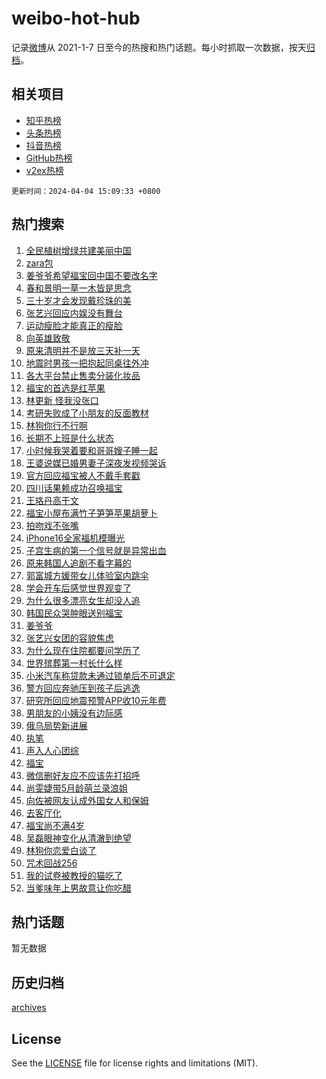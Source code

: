 # weibo-hot-hub

记录[微博](https://www.weibo.com)从 2021-1-7 日至今的热搜和热门话题。每小时抓取一次数据，按天[归档](archives)。

## 相关项目

- [知乎热榜](https://github.com/lonnyzhang423/zhihu-hot-hub)
- [头条热榜](https://github.com/lonnyzhang423/toutiao-hot-hub)
- [抖音热榜](https://github.com/lonnyzhang423/douyin-hot-hub)
- [GitHub热榜](https://github.com/lonnyzhang423/github-hot-hub)
- [v2ex热榜](https://github.com/lonnyzhang423/v2ex-hot-hub)


`更新时间：2024-04-04 15:09:33 +0800`

## 热门搜索

1. [全民植树增绿共建美丽中国](https://m.weibo.cn/search?containerid=100103type%3D1%26t%3D10%26q%3D%23%E5%85%A8%E6%B0%91%E6%A4%8D%E6%A0%91%E5%A2%9E%E7%BB%BF%E5%85%B1%E5%BB%BA%E7%BE%8E%E4%B8%BD%E4%B8%AD%E5%9B%BD%23&stream_entry_id=51&isnewpage=1&extparam=seat%3D1%26pos%3D0%26cate%3D10103%26q%3D%2523%25E5%2585%25A8%25E6%25B0%2591%25E6%25A4%258D%25E6%25A0%2591%25E5%25A2%259E%25E7%25BB%25BF%25E5%2585%25B1%25E5%25BB%25BA%25E7%25BE%258E%25E4%25B8%25BD%25E4%25B8%25AD%25E5%259B%25BD%2523%26filter_type%3Drealtimehot%26stream_entry_id%3D51%26dgr%3D0%26c_type%3D51%26display_time%3D1712214572%26pre_seqid%3D171221457204094270182)
1. [zara包](https://m.weibo.cn/search?containerid=100103type%3D1%26t%3D10%26q%3Dzara%E5%8C%85&stream_entry_id=31&isnewpage=1&extparam=seat%3D1%26pos%3D0%26flag%3D2%26q%3Dzara%25E5%258C%2585%26dgr%3D0%26stream_entry_id%3D31%26realpos%3D1%26c_type%3D31%26cate%3D5001%26filter_type%3Drealtimehot%26lcate%3D5001%26band_rank%3D1%26display_time%3D1712214572%26pre_seqid%3D171221457204094270182)
1. [姜爷爷希望福宝回中国不要改名字](https://m.weibo.cn/search?containerid=100103type%3D1%26t%3D10%26q%3D%23%E5%A7%9C%E7%88%B7%E7%88%B7%E5%B8%8C%E6%9C%9B%E7%A6%8F%E5%AE%9D%E5%9B%9E%E4%B8%AD%E5%9B%BD%E4%B8%8D%E8%A6%81%E6%94%B9%E5%90%8D%E5%AD%97%23&stream_entry_id=31&isnewpage=1&extparam=seat%3D1%26pos%3D1%26flag%3D2%26q%3D%2523%25E5%25A7%259C%25E7%2588%25B7%25E7%2588%25B7%25E5%25B8%258C%25E6%259C%259B%25E7%25A6%258F%25E5%25AE%259D%25E5%259B%259E%25E4%25B8%25AD%25E5%259B%25BD%25E4%25B8%258D%25E8%25A6%2581%25E6%2594%25B9%25E5%2590%258D%25E5%25AD%2597%2523%26dgr%3D0%26stream_entry_id%3D31%26realpos%3D2%26c_type%3D31%26cate%3D5001%26filter_type%3Drealtimehot%26lcate%3D5001%26band_rank%3D2%26display_time%3D1712214572%26pre_seqid%3D171221457204094270182)
1. [春和景明一草一木皆是思念](https://m.weibo.cn/search?containerid=100103type%3D1%26t%3D10%26q%3D%23%E6%98%A5%E5%92%8C%E6%99%AF%E6%98%8E%E4%B8%80%E8%8D%89%E4%B8%80%E6%9C%A8%E7%9A%86%E6%98%AF%E6%80%9D%E5%BF%B5%23&stream_entry_id=31&isnewpage=1&extparam=seat%3D1%26pos%3D2%26flag%3D0%26q%3D%2523%25E6%2598%25A5%25E5%2592%258C%25E6%2599%25AF%25E6%2598%258E%25E4%25B8%2580%25E8%258D%2589%25E4%25B8%2580%25E6%259C%25A8%25E7%259A%2586%25E6%2598%25AF%25E6%2580%259D%25E5%25BF%25B5%2523%26dgr%3D0%26stream_entry_id%3D31%26realpos%3D3%26c_type%3D31%26cate%3D5001%26filter_type%3Drealtimehot%26lcate%3D5001%26band_rank%3D3%26display_time%3D1712214572%26pre_seqid%3D171221457204094270182)
1. [三十岁才会发现戴珍珠的美](https://m.weibo.cn/search?containerid=100103type%3D1%26t%3D10%26q%3D%23%E4%B8%89%E5%8D%81%E5%B2%81%E6%89%8D%E4%BC%9A%E5%8F%91%E7%8E%B0%E6%88%B4%E7%8F%8D%E7%8F%A0%E7%9A%84%E7%BE%8E%23&stream_entry_id=31&isnewpage=1&extparam=seat%3D1%26pos%3D3%26flag%3D2%26q%3D%2523%25E4%25B8%2589%25E5%258D%2581%25E5%25B2%2581%25E6%2589%258D%25E4%25BC%259A%25E5%258F%2591%25E7%258E%25B0%25E6%2588%25B4%25E7%258F%258D%25E7%258F%25A0%25E7%259A%2584%25E7%25BE%258E%2523%26dgr%3D0%26stream_entry_id%3D31%26realpos%3D4%26c_type%3D31%26cate%3D5001%26filter_type%3Drealtimehot%26lcate%3D5001%26band_rank%3D4%26display_time%3D1712214572%26pre_seqid%3D171221457204094270182)
1. [张艺兴回应内娱没有舞台](https://m.weibo.cn/search?containerid=100103type%3D1%26t%3D10%26q%3D%23%E5%BC%A0%E8%89%BA%E5%85%B4%E5%9B%9E%E5%BA%94%E5%86%85%E5%A8%B1%E6%B2%A1%E6%9C%89%E8%88%9E%E5%8F%B0%23&stream_entry_id=31&isnewpage=1&extparam=seat%3D1%26pos%3D4%26flag%3D1%26q%3D%2523%25E5%25BC%25A0%25E8%2589%25BA%25E5%2585%25B4%25E5%259B%259E%25E5%25BA%2594%25E5%2586%2585%25E5%25A8%25B1%25E6%25B2%25A1%25E6%259C%2589%25E8%2588%259E%25E5%258F%25B0%2523%26dgr%3D0%26stream_entry_id%3D31%26realpos%3D5%26c_type%3D31%26cate%3D5001%26filter_type%3Drealtimehot%26lcate%3D5001%26band_rank%3D5%26display_time%3D1712214572%26pre_seqid%3D171221457204094270182)
1. [运动瘦脸才能真正的瘦脸](https://m.weibo.cn/search?containerid=100103type%3D1%26t%3D10%26q%3D%23%E8%BF%90%E5%8A%A8%E7%98%A6%E8%84%B8%E6%89%8D%E8%83%BD%E7%9C%9F%E6%AD%A3%E7%9A%84%E7%98%A6%E8%84%B8%23&stream_entry_id=31&isnewpage=1&extparam=seat%3D1%26pos%3D5%26flag%3D0%26q%3D%2523%25E8%25BF%2590%25E5%258A%25A8%25E7%2598%25A6%25E8%2584%25B8%25E6%2589%258D%25E8%2583%25BD%25E7%259C%259F%25E6%25AD%25A3%25E7%259A%2584%25E7%2598%25A6%25E8%2584%25B8%2523%26dgr%3D0%26stream_entry_id%3D31%26realpos%3D6%26c_type%3D31%26cate%3D5001%26filter_type%3Drealtimehot%26lcate%3D5001%26band_rank%3D6%26display_time%3D1712214572%26pre_seqid%3D171221457204094270182)
1. [向英雄致敬](https://m.weibo.cn/search?containerid=100103type%3D1%26t%3D10%26q%3D%23%E5%90%91%E8%8B%B1%E9%9B%84%E8%87%B4%E6%95%AC%23&stream_entry_id=31&isnewpage=1&extparam=seat%3D1%26pos%3D6%26band_rank%3D7%26q%3D%2523%25E5%2590%2591%25E8%258B%25B1%25E9%259B%2584%25E8%2587%25B4%25E6%2595%25AC%2523%26is_ad_pos%3D1%26stream_entry_id%3D31%26adid%3D229885%26c_type%3D31%26cate%3D5001%26filter_type%3Drealtimehot%26lcate%3D5001%26dgr%3D0%26display_time%3D1712214572%26pre_seqid%3D171221457204094270182)
1. [原来清明并不是放三天补一天](https://m.weibo.cn/search?containerid=100103type%3D1%26t%3D10%26q%3D%23%E5%8E%9F%E6%9D%A5%E6%B8%85%E6%98%8E%E5%B9%B6%E4%B8%8D%E6%98%AF%E6%94%BE%E4%B8%89%E5%A4%A9%E8%A1%A5%E4%B8%80%E5%A4%A9%23&stream_entry_id=31&isnewpage=1&extparam=seat%3D1%26pos%3D7%26flag%3D2%26q%3D%2523%25E5%258E%259F%25E6%259D%25A5%25E6%25B8%2585%25E6%2598%258E%25E5%25B9%25B6%25E4%25B8%258D%25E6%2598%25AF%25E6%2594%25BE%25E4%25B8%2589%25E5%25A4%25A9%25E8%25A1%25A5%25E4%25B8%2580%25E5%25A4%25A9%2523%26dgr%3D0%26stream_entry_id%3D31%26realpos%3D7%26c_type%3D31%26cate%3D5001%26filter_type%3Drealtimehot%26lcate%3D5001%26band_rank%3D7%26display_time%3D1712214572%26pre_seqid%3D171221457204094270182)
1. [地震时男孩一把抱起同桌往外冲](https://m.weibo.cn/search?containerid=100103type%3D1%26t%3D10%26q%3D%23%E5%9C%B0%E9%9C%87%E6%97%B6%E7%94%B7%E5%AD%A9%E4%B8%80%E6%8A%8A%E6%8A%B1%E8%B5%B7%E5%90%8C%E6%A1%8C%E5%BE%80%E5%A4%96%E5%86%B2%23&stream_entry_id=31&isnewpage=1&extparam=seat%3D1%26pos%3D8%26flag%3D0%26q%3D%2523%25E5%259C%25B0%25E9%259C%2587%25E6%2597%25B6%25E7%2594%25B7%25E5%25AD%25A9%25E4%25B8%2580%25E6%258A%258A%25E6%258A%25B1%25E8%25B5%25B7%25E5%2590%258C%25E6%25A1%258C%25E5%25BE%2580%25E5%25A4%2596%25E5%2586%25B2%2523%26dgr%3D0%26stream_entry_id%3D31%26realpos%3D8%26c_type%3D31%26cate%3D5001%26filter_type%3Drealtimehot%26lcate%3D5001%26band_rank%3D8%26display_time%3D1712214572%26pre_seqid%3D171221457204094270182)
1. [各大平台禁止售卖分装化妆品](https://m.weibo.cn/search?containerid=100103type%3D1%26t%3D10%26q%3D%23%E5%90%84%E5%A4%A7%E5%B9%B3%E5%8F%B0%E7%A6%81%E6%AD%A2%E5%94%AE%E5%8D%96%E5%88%86%E8%A3%85%E5%8C%96%E5%A6%86%E5%93%81%23&stream_entry_id=31&isnewpage=1&extparam=seat%3D1%26pos%3D9%26flag%3D2%26q%3D%2523%25E5%2590%2584%25E5%25A4%25A7%25E5%25B9%25B3%25E5%258F%25B0%25E7%25A6%2581%25E6%25AD%25A2%25E5%2594%25AE%25E5%258D%2596%25E5%2588%2586%25E8%25A3%2585%25E5%258C%2596%25E5%25A6%2586%25E5%2593%2581%2523%26dgr%3D0%26stream_entry_id%3D31%26realpos%3D9%26c_type%3D31%26cate%3D5001%26filter_type%3Drealtimehot%26lcate%3D5001%26band_rank%3D9%26display_time%3D1712214572%26pre_seqid%3D171221457204094270182)
1. [福宝的首选是红苹果](https://m.weibo.cn/search?containerid=100103type%3D1%26t%3D10%26q%3D%23%E7%A6%8F%E5%AE%9D%E7%9A%84%E9%A6%96%E9%80%89%E6%98%AF%E7%BA%A2%E8%8B%B9%E6%9E%9C%23&stream_entry_id=31&isnewpage=1&extparam=seat%3D1%26pos%3D10%26flag%3D32768%26q%3D%2523%25E7%25A6%258F%25E5%25AE%259D%25E7%259A%2584%25E9%25A6%2596%25E9%2580%2589%25E6%2598%25AF%25E7%25BA%25A2%25E8%258B%25B9%25E6%259E%259C%2523%26dgr%3D0%26stream_entry_id%3D31%26realpos%3D10%26c_type%3D31%26cate%3D5001%26filter_type%3Drealtimehot%26lcate%3D5001%26band_rank%3D10%26display_time%3D1712214572%26pre_seqid%3D171221457204094270182)
1. [林更新 怪我没张口](https://m.weibo.cn/search?containerid=100103type%3D1%26t%3D10%26q%3D%E6%9E%97%E6%9B%B4%E6%96%B0+%E6%80%AA%E6%88%91%E6%B2%A1%E5%BC%A0%E5%8F%A3&stream_entry_id=31&isnewpage=1&extparam=seat%3D1%26pos%3D11%26flag%3D2%26q%3D%25E6%259E%2597%25E6%259B%25B4%25E6%2596%25B0%2520%25E6%2580%25AA%25E6%2588%2591%25E6%25B2%25A1%25E5%25BC%25A0%25E5%258F%25A3%26dgr%3D0%26stream_entry_id%3D31%26realpos%3D11%26c_type%3D31%26cate%3D5001%26filter_type%3Drealtimehot%26lcate%3D5001%26band_rank%3D11%26display_time%3D1712214572%26pre_seqid%3D171221457204094270182)
1. [考研失败成了小朋友的反面教材](https://m.weibo.cn/search?containerid=100103type%3D1%26t%3D10%26q%3D%23%E8%80%83%E7%A0%94%E5%A4%B1%E8%B4%A5%E6%88%90%E4%BA%86%E5%B0%8F%E6%9C%8B%E5%8F%8B%E7%9A%84%E5%8F%8D%E9%9D%A2%E6%95%99%E6%9D%90%23&stream_entry_id=31&isnewpage=1&extparam=seat%3D1%26pos%3D12%26flag%3D0%26q%3D%2523%25E8%2580%2583%25E7%25A0%2594%25E5%25A4%25B1%25E8%25B4%25A5%25E6%2588%2590%25E4%25BA%2586%25E5%25B0%258F%25E6%259C%258B%25E5%258F%258B%25E7%259A%2584%25E5%258F%258D%25E9%259D%25A2%25E6%2595%2599%25E6%259D%2590%2523%26dgr%3D0%26stream_entry_id%3D31%26realpos%3D12%26c_type%3D31%26cate%3D5001%26filter_type%3Drealtimehot%26lcate%3D5001%26band_rank%3D12%26display_time%3D1712214572%26pre_seqid%3D171221457204094270182)
1. [林狗你行不行啊](https://m.weibo.cn/search?containerid=100103type%3D1%26t%3D10%26q%3D%E6%9E%97%E7%8B%97%E4%BD%A0%E8%A1%8C%E4%B8%8D%E8%A1%8C%E5%95%8A&stream_entry_id=31&isnewpage=1&extparam=seat%3D1%26pos%3D13%26flag%3D0%26q%3D%25E6%259E%2597%25E7%258B%2597%25E4%25BD%25A0%25E8%25A1%258C%25E4%25B8%258D%25E8%25A1%258C%25E5%2595%258A%26dgr%3D0%26stream_entry_id%3D31%26realpos%3D13%26c_type%3D31%26cate%3D5001%26filter_type%3Drealtimehot%26lcate%3D5001%26band_rank%3D13%26display_time%3D1712214572%26pre_seqid%3D171221457204094270182)
1. [长期不上班是什么状态](https://m.weibo.cn/search?containerid=100103type%3D1%26t%3D10%26q%3D%23%E9%95%BF%E6%9C%9F%E4%B8%8D%E4%B8%8A%E7%8F%AD%E6%98%AF%E4%BB%80%E4%B9%88%E7%8A%B6%E6%80%81%23&stream_entry_id=31&isnewpage=1&extparam=seat%3D1%26pos%3D14%26flag%3D0%26q%3D%2523%25E9%2595%25BF%25E6%259C%259F%25E4%25B8%258D%25E4%25B8%258A%25E7%258F%25AD%25E6%2598%25AF%25E4%25BB%2580%25E4%25B9%2588%25E7%258A%25B6%25E6%2580%2581%2523%26dgr%3D0%26stream_entry_id%3D31%26realpos%3D14%26c_type%3D31%26cate%3D5001%26filter_type%3Drealtimehot%26lcate%3D5001%26band_rank%3D14%26display_time%3D1712214572%26pre_seqid%3D171221457204094270182)
1. [小时候我哭着要和哥哥嫂子睡一起](https://m.weibo.cn/search?containerid=100103type%3D1%26t%3D10%26q%3D%23%E5%B0%8F%E6%97%B6%E5%80%99%E6%88%91%E5%93%AD%E7%9D%80%E8%A6%81%E5%92%8C%E5%93%A5%E5%93%A5%E5%AB%82%E5%AD%90%E7%9D%A1%E4%B8%80%E8%B5%B7%23&stream_entry_id=31&isnewpage=1&extparam=seat%3D1%26pos%3D15%26flag%3D1%26q%3D%2523%25E5%25B0%258F%25E6%2597%25B6%25E5%2580%2599%25E6%2588%2591%25E5%2593%25AD%25E7%259D%2580%25E8%25A6%2581%25E5%2592%258C%25E5%2593%25A5%25E5%2593%25A5%25E5%25AB%2582%25E5%25AD%2590%25E7%259D%25A1%25E4%25B8%2580%25E8%25B5%25B7%2523%26dgr%3D0%26stream_entry_id%3D31%26realpos%3D15%26c_type%3D31%26cate%3D5001%26filter_type%3Drealtimehot%26lcate%3D5001%26band_rank%3D15%26display_time%3D1712214572%26pre_seqid%3D171221457204094270182)
1. [王婆说媒已婚男妻子深夜发视频哭诉](https://m.weibo.cn/search?containerid=100103type%3D1%26t%3D10%26q%3D%23%E7%8E%8B%E5%A9%86%E8%AF%B4%E5%AA%92%E5%B7%B2%E5%A9%9A%E7%94%B7%E5%A6%BB%E5%AD%90%E6%B7%B1%E5%A4%9C%E5%8F%91%E8%A7%86%E9%A2%91%E5%93%AD%E8%AF%89%23&stream_entry_id=31&isnewpage=1&extparam=seat%3D1%26pos%3D16%26flag%3D2%26q%3D%2523%25E7%258E%258B%25E5%25A9%2586%25E8%25AF%25B4%25E5%25AA%2592%25E5%25B7%25B2%25E5%25A9%259A%25E7%2594%25B7%25E5%25A6%25BB%25E5%25AD%2590%25E6%25B7%25B1%25E5%25A4%259C%25E5%258F%2591%25E8%25A7%2586%25E9%25A2%2591%25E5%2593%25AD%25E8%25AF%2589%2523%26dgr%3D0%26stream_entry_id%3D31%26realpos%3D16%26c_type%3D31%26cate%3D5001%26filter_type%3Drealtimehot%26lcate%3D5001%26band_rank%3D16%26display_time%3D1712214572%26pre_seqid%3D171221457204094270182)
1. [官方回应福宝被人不戴手套戳](https://m.weibo.cn/search?containerid=100103type%3D1%26t%3D10%26q%3D%23%E5%AE%98%E6%96%B9%E5%9B%9E%E5%BA%94%E7%A6%8F%E5%AE%9D%E8%A2%AB%E4%BA%BA%E4%B8%8D%E6%88%B4%E6%89%8B%E5%A5%97%E6%88%B3%23&stream_entry_id=31&isnewpage=1&extparam=seat%3D1%26pos%3D17%26flag%3D0%26q%3D%2523%25E5%25AE%2598%25E6%2596%25B9%25E5%259B%259E%25E5%25BA%2594%25E7%25A6%258F%25E5%25AE%259D%25E8%25A2%25AB%25E4%25BA%25BA%25E4%25B8%258D%25E6%2588%25B4%25E6%2589%258B%25E5%25A5%2597%25E6%2588%25B3%2523%26dgr%3D0%26stream_entry_id%3D31%26realpos%3D17%26c_type%3D31%26cate%3D5001%26filter_type%3Drealtimehot%26lcate%3D5001%26band_rank%3D17%26display_time%3D1712214572%26pre_seqid%3D171221457204094270182)
1. [四川话果赖成功召唤福宝](https://m.weibo.cn/search?containerid=100103type%3D1%26t%3D10%26q%3D%23%E5%9B%9B%E5%B7%9D%E8%AF%9D%E6%9E%9C%E8%B5%96%E6%88%90%E5%8A%9F%E5%8F%AC%E5%94%A4%E7%A6%8F%E5%AE%9D%23&stream_entry_id=31&isnewpage=1&extparam=seat%3D1%26pos%3D18%26flag%3D0%26q%3D%2523%25E5%259B%259B%25E5%25B7%259D%25E8%25AF%259D%25E6%259E%259C%25E8%25B5%2596%25E6%2588%2590%25E5%258A%259F%25E5%258F%25AC%25E5%2594%25A4%25E7%25A6%258F%25E5%25AE%259D%2523%26dgr%3D0%26stream_entry_id%3D31%26realpos%3D18%26c_type%3D31%26cate%3D5001%26filter_type%3Drealtimehot%26lcate%3D5001%26band_rank%3D18%26display_time%3D1712214572%26pre_seqid%3D171221457204094270182)
1. [王珞丹高干文](https://m.weibo.cn/search?containerid=100103type%3D1%26t%3D10%26q%3D%23%E7%8E%8B%E7%8F%9E%E4%B8%B9%E9%AB%98%E5%B9%B2%E6%96%87%23&stream_entry_id=31&isnewpage=1&extparam=seat%3D1%26pos%3D19%26flag%3D1%26q%3D%2523%25E7%258E%258B%25E7%258F%259E%25E4%25B8%25B9%25E9%25AB%2598%25E5%25B9%25B2%25E6%2596%2587%2523%26dgr%3D0%26stream_entry_id%3D31%26realpos%3D19%26c_type%3D31%26cate%3D5001%26filter_type%3Drealtimehot%26lcate%3D5001%26band_rank%3D19%26display_time%3D1712214572%26pre_seqid%3D171221457204094270182)
1. [福宝小屋布满竹子笋笋苹果胡萝卜](https://m.weibo.cn/search?containerid=100103type%3D1%26t%3D10%26q%3D%23%E7%A6%8F%E5%AE%9D%E5%B0%8F%E5%B1%8B%E5%B8%83%E6%BB%A1%E7%AB%B9%E5%AD%90%E7%AC%8B%E7%AC%8B%E8%8B%B9%E6%9E%9C%E8%83%A1%E8%90%9D%E5%8D%9C%23&stream_entry_id=31&isnewpage=1&extparam=seat%3D1%26pos%3D20%26flag%3D0%26q%3D%2523%25E7%25A6%258F%25E5%25AE%259D%25E5%25B0%258F%25E5%25B1%258B%25E5%25B8%2583%25E6%25BB%25A1%25E7%25AB%25B9%25E5%25AD%2590%25E7%25AC%258B%25E7%25AC%258B%25E8%258B%25B9%25E6%259E%259C%25E8%2583%25A1%25E8%2590%259D%25E5%258D%259C%2523%26dgr%3D0%26stream_entry_id%3D31%26realpos%3D20%26c_type%3D31%26cate%3D5001%26filter_type%3Drealtimehot%26lcate%3D5001%26band_rank%3D20%26display_time%3D1712214572%26pre_seqid%3D171221457204094270182)
1. [拍吻戏不张嘴](https://m.weibo.cn/search?containerid=100103type%3D1%26t%3D10%26q%3D%23%E6%8B%8D%E5%90%BB%E6%88%8F%E4%B8%8D%E5%BC%A0%E5%98%B4%23&stream_entry_id=31&isnewpage=1&extparam=seat%3D1%26pos%3D21%26flag%3D2%26q%3D%2523%25E6%258B%258D%25E5%2590%25BB%25E6%2588%258F%25E4%25B8%258D%25E5%25BC%25A0%25E5%2598%25B4%2523%26dgr%3D0%26stream_entry_id%3D31%26realpos%3D21%26c_type%3D31%26cate%3D5001%26filter_type%3Drealtimehot%26lcate%3D5001%26band_rank%3D21%26display_time%3D1712214572%26pre_seqid%3D171221457204094270182)
1. [iPhone16全家福机模曝光](https://m.weibo.cn/search?containerid=100103type%3D1%26t%3D10%26q%3D%23iPhone16%E5%85%A8%E5%AE%B6%E7%A6%8F%E6%9C%BA%E6%A8%A1%E6%9B%9D%E5%85%89%23&stream_entry_id=31&isnewpage=1&extparam=seat%3D1%26pos%3D22%26flag%3D0%26q%3D%2523iPhone16%25E5%2585%25A8%25E5%25AE%25B6%25E7%25A6%258F%25E6%259C%25BA%25E6%25A8%25A1%25E6%259B%259D%25E5%2585%2589%2523%26dgr%3D0%26stream_entry_id%3D31%26realpos%3D22%26c_type%3D31%26cate%3D5001%26filter_type%3Drealtimehot%26lcate%3D5001%26band_rank%3D22%26display_time%3D1712214572%26pre_seqid%3D171221457204094270182)
1. [子宫生病的第一个信号就是异常出血](https://m.weibo.cn/search?containerid=100103type%3D1%26t%3D10%26q%3D%23%E5%AD%90%E5%AE%AB%E7%94%9F%E7%97%85%E7%9A%84%E7%AC%AC%E4%B8%80%E4%B8%AA%E4%BF%A1%E5%8F%B7%E5%B0%B1%E6%98%AF%E5%BC%82%E5%B8%B8%E5%87%BA%E8%A1%80%23&stream_entry_id=31&isnewpage=1&extparam=seat%3D1%26pos%3D23%26flag%3D1%26q%3D%2523%25E5%25AD%2590%25E5%25AE%25AB%25E7%2594%259F%25E7%2597%2585%25E7%259A%2584%25E7%25AC%25AC%25E4%25B8%2580%25E4%25B8%25AA%25E4%25BF%25A1%25E5%258F%25B7%25E5%25B0%25B1%25E6%2598%25AF%25E5%25BC%2582%25E5%25B8%25B8%25E5%2587%25BA%25E8%25A1%2580%2523%26dgr%3D0%26stream_entry_id%3D31%26realpos%3D23%26c_type%3D31%26cate%3D5001%26filter_type%3Drealtimehot%26lcate%3D5001%26band_rank%3D23%26display_time%3D1712214572%26pre_seqid%3D171221457204094270182)
1. [原来韩国人追剧不看字幕的](https://m.weibo.cn/search?containerid=100103type%3D1%26t%3D10%26q%3D%23%E5%8E%9F%E6%9D%A5%E9%9F%A9%E5%9B%BD%E4%BA%BA%E8%BF%BD%E5%89%A7%E4%B8%8D%E7%9C%8B%E5%AD%97%E5%B9%95%E7%9A%84%23&stream_entry_id=31&isnewpage=1&extparam=seat%3D1%26pos%3D24%26flag%3D0%26q%3D%2523%25E5%258E%259F%25E6%259D%25A5%25E9%259F%25A9%25E5%259B%25BD%25E4%25BA%25BA%25E8%25BF%25BD%25E5%2589%25A7%25E4%25B8%258D%25E7%259C%258B%25E5%25AD%2597%25E5%25B9%2595%25E7%259A%2584%2523%26dgr%3D0%26stream_entry_id%3D31%26realpos%3D24%26c_type%3D31%26cate%3D5001%26filter_type%3Drealtimehot%26lcate%3D5001%26band_rank%3D24%26display_time%3D1712214572%26pre_seqid%3D171221457204094270182)
1. [郭富城方媛带女儿体验室内跳伞](https://m.weibo.cn/search?containerid=100103type%3D1%26t%3D10%26q%3D%23%E9%83%AD%E5%AF%8C%E5%9F%8E%E6%96%B9%E5%AA%9B%E5%B8%A6%E5%A5%B3%E5%84%BF%E4%BD%93%E9%AA%8C%E5%AE%A4%E5%86%85%E8%B7%B3%E4%BC%9E%23&stream_entry_id=31&isnewpage=1&extparam=seat%3D1%26pos%3D25%26flag%3D1%26q%3D%2523%25E9%2583%25AD%25E5%25AF%258C%25E5%259F%258E%25E6%2596%25B9%25E5%25AA%259B%25E5%25B8%25A6%25E5%25A5%25B3%25E5%2584%25BF%25E4%25BD%2593%25E9%25AA%258C%25E5%25AE%25A4%25E5%2586%2585%25E8%25B7%25B3%25E4%25BC%259E%2523%26dgr%3D0%26stream_entry_id%3D31%26realpos%3D25%26c_type%3D31%26cate%3D5001%26filter_type%3Drealtimehot%26lcate%3D5001%26band_rank%3D25%26display_time%3D1712214572%26pre_seqid%3D171221457204094270182)
1. [学会开车后感觉世界观变了](https://m.weibo.cn/search?containerid=100103type%3D1%26t%3D10%26q%3D%23%E5%AD%A6%E4%BC%9A%E5%BC%80%E8%BD%A6%E5%90%8E%E6%84%9F%E8%A7%89%E4%B8%96%E7%95%8C%E8%A7%82%E5%8F%98%E4%BA%86%23&stream_entry_id=31&isnewpage=1&extparam=seat%3D1%26pos%3D26%26flag%3D1%26q%3D%2523%25E5%25AD%25A6%25E4%25BC%259A%25E5%25BC%2580%25E8%25BD%25A6%25E5%2590%258E%25E6%2584%259F%25E8%25A7%2589%25E4%25B8%2596%25E7%2595%258C%25E8%25A7%2582%25E5%258F%2598%25E4%25BA%2586%2523%26dgr%3D0%26stream_entry_id%3D31%26realpos%3D26%26c_type%3D31%26cate%3D5001%26filter_type%3Drealtimehot%26lcate%3D5001%26band_rank%3D26%26display_time%3D1712214572%26pre_seqid%3D171221457204094270182)
1. [为什么很多漂亮女生却没人追](https://m.weibo.cn/search?containerid=100103type%3D1%26t%3D10%26q%3D%23%E4%B8%BA%E4%BB%80%E4%B9%88%E5%BE%88%E5%A4%9A%E6%BC%82%E4%BA%AE%E5%A5%B3%E7%94%9F%E5%8D%B4%E6%B2%A1%E4%BA%BA%E8%BF%BD%23&stream_entry_id=31&isnewpage=1&extparam=seat%3D1%26pos%3D27%26flag%3D0%26q%3D%2523%25E4%25B8%25BA%25E4%25BB%2580%25E4%25B9%2588%25E5%25BE%2588%25E5%25A4%259A%25E6%25BC%2582%25E4%25BA%25AE%25E5%25A5%25B3%25E7%2594%259F%25E5%258D%25B4%25E6%25B2%25A1%25E4%25BA%25BA%25E8%25BF%25BD%2523%26dgr%3D0%26stream_entry_id%3D31%26realpos%3D27%26c_type%3D31%26cate%3D5001%26filter_type%3Drealtimehot%26lcate%3D5001%26band_rank%3D27%26display_time%3D1712214572%26pre_seqid%3D171221457204094270182)
1. [韩国民众哭肿眼送别福宝](https://m.weibo.cn/search?containerid=100103type%3D1%26t%3D10%26q%3D%23%E9%9F%A9%E5%9B%BD%E6%B0%91%E4%BC%97%E5%93%AD%E8%82%BF%E7%9C%BC%E9%80%81%E5%88%AB%E7%A6%8F%E5%AE%9D%23&stream_entry_id=31&isnewpage=1&extparam=seat%3D1%26pos%3D28%26flag%3D1%26q%3D%2523%25E9%259F%25A9%25E5%259B%25BD%25E6%25B0%2591%25E4%25BC%2597%25E5%2593%25AD%25E8%2582%25BF%25E7%259C%25BC%25E9%2580%2581%25E5%2588%25AB%25E7%25A6%258F%25E5%25AE%259D%2523%26dgr%3D0%26stream_entry_id%3D31%26realpos%3D28%26c_type%3D31%26cate%3D5001%26filter_type%3Drealtimehot%26lcate%3D5001%26band_rank%3D28%26display_time%3D1712214572%26pre_seqid%3D171221457204094270182)
1. [姜爷爷](https://m.weibo.cn/search?containerid=100103type%3D1%26t%3D10%26q%3D%E5%A7%9C%E7%88%B7%E7%88%B7&stream_entry_id=31&isnewpage=1&extparam=seat%3D1%26pos%3D29%26flag%3D0%26q%3D%25E5%25A7%259C%25E7%2588%25B7%25E7%2588%25B7%26dgr%3D0%26stream_entry_id%3D31%26realpos%3D29%26c_type%3D31%26cate%3D5001%26filter_type%3Drealtimehot%26lcate%3D5001%26band_rank%3D29%26display_time%3D1712214572%26pre_seqid%3D171221457204094270182)
1. [张艺兴女团的容貌焦虑](https://m.weibo.cn/search?containerid=100103type%3D1%26t%3D10%26q%3D%23%E5%BC%A0%E8%89%BA%E5%85%B4%E5%A5%B3%E5%9B%A2%E7%9A%84%E5%AE%B9%E8%B2%8C%E7%84%A6%E8%99%91%23&stream_entry_id=31&isnewpage=1&extparam=seat%3D1%26pos%3D30%26flag%3D0%26q%3D%2523%25E5%25BC%25A0%25E8%2589%25BA%25E5%2585%25B4%25E5%25A5%25B3%25E5%259B%25A2%25E7%259A%2584%25E5%25AE%25B9%25E8%25B2%258C%25E7%2584%25A6%25E8%2599%2591%2523%26dgr%3D0%26stream_entry_id%3D31%26realpos%3D30%26c_type%3D31%26cate%3D5001%26filter_type%3Drealtimehot%26lcate%3D5001%26band_rank%3D30%26display_time%3D1712214572%26pre_seqid%3D171221457204094270182)
1. [为什么现在住院都要问学历了](https://m.weibo.cn/search?containerid=100103type%3D1%26t%3D10%26q%3D%23%E4%B8%BA%E4%BB%80%E4%B9%88%E7%8E%B0%E5%9C%A8%E4%BD%8F%E9%99%A2%E9%83%BD%E8%A6%81%E9%97%AE%E5%AD%A6%E5%8E%86%E4%BA%86%23&stream_entry_id=31&isnewpage=1&extparam=seat%3D1%26pos%3D31%26flag%3D1%26q%3D%2523%25E4%25B8%25BA%25E4%25BB%2580%25E4%25B9%2588%25E7%258E%25B0%25E5%259C%25A8%25E4%25BD%258F%25E9%2599%25A2%25E9%2583%25BD%25E8%25A6%2581%25E9%2597%25AE%25E5%25AD%25A6%25E5%258E%2586%25E4%25BA%2586%2523%26dgr%3D0%26stream_entry_id%3D31%26realpos%3D31%26c_type%3D31%26cate%3D5001%26filter_type%3Drealtimehot%26lcate%3D5001%26band_rank%3D31%26display_time%3D1712214572%26pre_seqid%3D171221457204094270182)
1. [世界殡葬第一村长什么样](https://m.weibo.cn/search?containerid=100103type%3D1%26t%3D10%26q%3D%23%E4%B8%96%E7%95%8C%E6%AE%A1%E8%91%AC%E7%AC%AC%E4%B8%80%E6%9D%91%E9%95%BF%E4%BB%80%E4%B9%88%E6%A0%B7%23&stream_entry_id=31&isnewpage=1&extparam=seat%3D1%26pos%3D32%26flag%3D1%26q%3D%2523%25E4%25B8%2596%25E7%2595%258C%25E6%25AE%25A1%25E8%2591%25AC%25E7%25AC%25AC%25E4%25B8%2580%25E6%259D%2591%25E9%2595%25BF%25E4%25BB%2580%25E4%25B9%2588%25E6%25A0%25B7%2523%26dgr%3D0%26stream_entry_id%3D31%26realpos%3D32%26c_type%3D31%26cate%3D5001%26filter_type%3Drealtimehot%26lcate%3D5001%26band_rank%3D32%26display_time%3D1712214572%26pre_seqid%3D171221457204094270182)
1. [小米汽车称贷款未通过锁单后不可退定](https://m.weibo.cn/search?containerid=100103type%3D1%26t%3D10%26q%3D%23%E5%B0%8F%E7%B1%B3%E6%B1%BD%E8%BD%A6%E7%A7%B0%E8%B4%B7%E6%AC%BE%E6%9C%AA%E9%80%9A%E8%BF%87%E9%94%81%E5%8D%95%E5%90%8E%E4%B8%8D%E5%8F%AF%E9%80%80%E5%AE%9A%23&stream_entry_id=31&isnewpage=1&extparam=seat%3D1%26pos%3D33%26flag%3D1%26q%3D%2523%25E5%25B0%258F%25E7%25B1%25B3%25E6%25B1%25BD%25E8%25BD%25A6%25E7%25A7%25B0%25E8%25B4%25B7%25E6%25AC%25BE%25E6%259C%25AA%25E9%2580%259A%25E8%25BF%2587%25E9%2594%2581%25E5%258D%2595%25E5%2590%258E%25E4%25B8%258D%25E5%258F%25AF%25E9%2580%2580%25E5%25AE%259A%2523%26dgr%3D0%26stream_entry_id%3D31%26realpos%3D33%26c_type%3D31%26cate%3D5001%26filter_type%3Drealtimehot%26lcate%3D5001%26band_rank%3D33%26display_time%3D1712214572%26pre_seqid%3D171221457204094270182)
1. [警方回应奔驰压到孩子后逃逸](https://m.weibo.cn/search?containerid=100103type%3D1%26t%3D10%26q%3D%23%E8%AD%A6%E6%96%B9%E5%9B%9E%E5%BA%94%E5%A5%94%E9%A9%B0%E5%8E%8B%E5%88%B0%E5%AD%A9%E5%AD%90%E5%90%8E%E9%80%83%E9%80%B8%23&stream_entry_id=31&isnewpage=1&extparam=seat%3D1%26pos%3D34%26flag%3D1%26q%3D%2523%25E8%25AD%25A6%25E6%2596%25B9%25E5%259B%259E%25E5%25BA%2594%25E5%25A5%2594%25E9%25A9%25B0%25E5%258E%258B%25E5%2588%25B0%25E5%25AD%25A9%25E5%25AD%2590%25E5%2590%258E%25E9%2580%2583%25E9%2580%25B8%2523%26dgr%3D0%26stream_entry_id%3D31%26realpos%3D34%26c_type%3D31%26cate%3D5001%26filter_type%3Drealtimehot%26lcate%3D5001%26band_rank%3D34%26display_time%3D1712214572%26pre_seqid%3D171221457204094270182)
1. [研究所回应地震预警APP收10元年费](https://m.weibo.cn/search?containerid=100103type%3D1%26t%3D10%26q%3D%23%E7%A0%94%E7%A9%B6%E6%89%80%E5%9B%9E%E5%BA%94%E5%9C%B0%E9%9C%87%E9%A2%84%E8%AD%A6APP%E6%94%B610%E5%85%83%E5%B9%B4%E8%B4%B9%23&stream_entry_id=31&isnewpage=1&extparam=seat%3D1%26pos%3D35%26flag%3D1%26q%3D%2523%25E7%25A0%2594%25E7%25A9%25B6%25E6%2589%2580%25E5%259B%259E%25E5%25BA%2594%25E5%259C%25B0%25E9%259C%2587%25E9%25A2%2584%25E8%25AD%25A6APP%25E6%2594%25B610%25E5%2585%2583%25E5%25B9%25B4%25E8%25B4%25B9%2523%26dgr%3D0%26stream_entry_id%3D31%26realpos%3D35%26c_type%3D31%26cate%3D5001%26filter_type%3Drealtimehot%26lcate%3D5001%26band_rank%3D35%26display_time%3D1712214572%26pre_seqid%3D171221457204094270182)
1. [男朋友的小姨没有边际感](https://m.weibo.cn/search?containerid=100103type%3D1%26t%3D10%26q%3D%23%E7%94%B7%E6%9C%8B%E5%8F%8B%E7%9A%84%E5%B0%8F%E5%A7%A8%E6%B2%A1%E6%9C%89%E8%BE%B9%E9%99%85%E6%84%9F%23&stream_entry_id=31&isnewpage=1&extparam=seat%3D1%26pos%3D36%26flag%3D0%26q%3D%2523%25E7%2594%25B7%25E6%259C%258B%25E5%258F%258B%25E7%259A%2584%25E5%25B0%258F%25E5%25A7%25A8%25E6%25B2%25A1%25E6%259C%2589%25E8%25BE%25B9%25E9%2599%2585%25E6%2584%259F%2523%26dgr%3D0%26stream_entry_id%3D31%26realpos%3D36%26c_type%3D31%26cate%3D5001%26filter_type%3Drealtimehot%26lcate%3D5001%26band_rank%3D36%26display_time%3D1712214572%26pre_seqid%3D171221457204094270182)
1. [俄乌局势新进展](https://m.weibo.cn/search?containerid=100103type%3D1%26t%3D10%26q%3D%23%E4%BF%84%E4%B9%8C%E5%B1%80%E5%8A%BF%E6%96%B0%E8%BF%9B%E5%B1%95%23&stream_entry_id=31&isnewpage=1&extparam=seat%3D1%26pos%3D37%26flag%3D1%26q%3D%2523%25E4%25BF%2584%25E4%25B9%258C%25E5%25B1%2580%25E5%258A%25BF%25E6%2596%25B0%25E8%25BF%259B%25E5%25B1%2595%2523%26dgr%3D0%26stream_entry_id%3D31%26realpos%3D37%26c_type%3D31%26cate%3D5001%26filter_type%3Drealtimehot%26lcate%3D5001%26band_rank%3D37%26display_time%3D1712214572%26pre_seqid%3D171221457204094270182)
1. [执笔](https://m.weibo.cn/search?containerid=100103type%3D1%26t%3D10%26q%3D%E6%89%A7%E7%AC%94&stream_entry_id=31&isnewpage=1&extparam=seat%3D1%26pos%3D38%26flag%3D1%26q%3D%25E6%2589%25A7%25E7%25AC%2594%26dgr%3D0%26stream_entry_id%3D31%26realpos%3D38%26c_type%3D31%26cate%3D5001%26filter_type%3Drealtimehot%26lcate%3D5001%26band_rank%3D38%26display_time%3D1712214572%26pre_seqid%3D171221457204094270182)
1. [声入人心团综](https://m.weibo.cn/search?containerid=100103type%3D1%26t%3D10%26q%3D%23%E5%A3%B0%E5%85%A5%E4%BA%BA%E5%BF%83%E5%9B%A2%E7%BB%BC%23&stream_entry_id=31&isnewpage=1&extparam=seat%3D1%26pos%3D39%26flag%3D0%26q%3D%2523%25E5%25A3%25B0%25E5%2585%25A5%25E4%25BA%25BA%25E5%25BF%2583%25E5%259B%25A2%25E7%25BB%25BC%2523%26dgr%3D0%26stream_entry_id%3D31%26realpos%3D39%26c_type%3D31%26cate%3D5001%26filter_type%3Drealtimehot%26lcate%3D5001%26band_rank%3D39%26display_time%3D1712214572%26pre_seqid%3D171221457204094270182)
1. [福宝](https://m.weibo.cn/search?containerid=100103type%3D1%26t%3D10%26q%3D%E7%A6%8F%E5%AE%9D&stream_entry_id=31&isnewpage=1&extparam=seat%3D1%26pos%3D40%26flag%3D0%26q%3D%25E7%25A6%258F%25E5%25AE%259D%26dgr%3D0%26stream_entry_id%3D31%26realpos%3D40%26c_type%3D31%26cate%3D5001%26filter_type%3Drealtimehot%26lcate%3D5001%26band_rank%3D40%26display_time%3D1712214572%26pre_seqid%3D171221457204094270182)
1. [微信删好友应不应该先打招呼](https://m.weibo.cn/search?containerid=100103type%3D1%26t%3D10%26q%3D%23%E5%BE%AE%E4%BF%A1%E5%88%A0%E5%A5%BD%E5%8F%8B%E5%BA%94%E4%B8%8D%E5%BA%94%E8%AF%A5%E5%85%88%E6%89%93%E6%8B%9B%E5%91%BC%23&stream_entry_id=31&isnewpage=1&extparam=seat%3D1%26pos%3D41%26flag%3D0%26q%3D%2523%25E5%25BE%25AE%25E4%25BF%25A1%25E5%2588%25A0%25E5%25A5%25BD%25E5%258F%258B%25E5%25BA%2594%25E4%25B8%258D%25E5%25BA%2594%25E8%25AF%25A5%25E5%2585%2588%25E6%2589%2593%25E6%258B%259B%25E5%2591%25BC%2523%26dgr%3D0%26stream_entry_id%3D31%26realpos%3D41%26c_type%3D31%26cate%3D5001%26filter_type%3Drealtimehot%26lcate%3D5001%26band_rank%3D41%26display_time%3D1712214572%26pre_seqid%3D171221457204094270182)
1. [尚雯婕带5月龄萌兰录浪姐](https://m.weibo.cn/search?containerid=100103type%3D1%26t%3D10%26q%3D%23%E5%B0%9A%E9%9B%AF%E5%A9%95%E5%B8%A65%E6%9C%88%E9%BE%84%E8%90%8C%E5%85%B0%E5%BD%95%E6%B5%AA%E5%A7%90%23&stream_entry_id=31&isnewpage=1&extparam=seat%3D1%26pos%3D42%26flag%3D1%26q%3D%2523%25E5%25B0%259A%25E9%259B%25AF%25E5%25A9%2595%25E5%25B8%25A65%25E6%259C%2588%25E9%25BE%2584%25E8%2590%258C%25E5%2585%25B0%25E5%25BD%2595%25E6%25B5%25AA%25E5%25A7%2590%2523%26dgr%3D0%26stream_entry_id%3D31%26realpos%3D42%26c_type%3D31%26cate%3D5001%26filter_type%3Drealtimehot%26lcate%3D5001%26band_rank%3D42%26display_time%3D1712214572%26pre_seqid%3D171221457204094270182)
1. [向佐被网友认成外国女人和保姆](https://m.weibo.cn/search?containerid=100103type%3D1%26t%3D10%26q%3D%23%E5%90%91%E4%BD%90%E8%A2%AB%E7%BD%91%E5%8F%8B%E8%AE%A4%E6%88%90%E5%A4%96%E5%9B%BD%E5%A5%B3%E4%BA%BA%E5%92%8C%E4%BF%9D%E5%A7%86%23&stream_entry_id=31&isnewpage=1&extparam=seat%3D1%26pos%3D43%26flag%3D0%26q%3D%2523%25E5%2590%2591%25E4%25BD%2590%25E8%25A2%25AB%25E7%25BD%2591%25E5%258F%258B%25E8%25AE%25A4%25E6%2588%2590%25E5%25A4%2596%25E5%259B%25BD%25E5%25A5%25B3%25E4%25BA%25BA%25E5%2592%258C%25E4%25BF%259D%25E5%25A7%2586%2523%26dgr%3D0%26stream_entry_id%3D31%26realpos%3D43%26c_type%3D31%26cate%3D5001%26filter_type%3Drealtimehot%26lcate%3D5001%26band_rank%3D43%26display_time%3D1712214572%26pre_seqid%3D171221457204094270182)
1. [去客厅化](https://m.weibo.cn/search?containerid=100103type%3D1%26t%3D10%26q%3D%E5%8E%BB%E5%AE%A2%E5%8E%85%E5%8C%96&stream_entry_id=31&isnewpage=1&extparam=seat%3D1%26pos%3D44%26flag%3D0%26q%3D%25E5%258E%25BB%25E5%25AE%25A2%25E5%258E%2585%25E5%258C%2596%26dgr%3D0%26stream_entry_id%3D31%26realpos%3D44%26c_type%3D31%26cate%3D5001%26filter_type%3Drealtimehot%26lcate%3D5001%26band_rank%3D44%26display_time%3D1712214572%26pre_seqid%3D171221457204094270182)
1. [福宝尚不满4岁](https://m.weibo.cn/search?containerid=100103type%3D1%26t%3D10%26q%3D%23%E7%A6%8F%E5%AE%9D%E5%B0%9A%E4%B8%8D%E6%BB%A14%E5%B2%81%23&stream_entry_id=31&isnewpage=1&extparam=seat%3D1%26pos%3D45%26flag%3D0%26q%3D%2523%25E7%25A6%258F%25E5%25AE%259D%25E5%25B0%259A%25E4%25B8%258D%25E6%25BB%25A14%25E5%25B2%2581%2523%26dgr%3D0%26stream_entry_id%3D31%26realpos%3D45%26c_type%3D31%26cate%3D5001%26filter_type%3Drealtimehot%26lcate%3D5001%26band_rank%3D45%26display_time%3D1712214572%26pre_seqid%3D171221457204094270182)
1. [吴磊眼神变化从清澈到绝望](https://m.weibo.cn/search?containerid=100103type%3D1%26t%3D10%26q%3D%23%E5%90%B4%E7%A3%8A%E7%9C%BC%E7%A5%9E%E5%8F%98%E5%8C%96%E4%BB%8E%E6%B8%85%E6%BE%88%E5%88%B0%E7%BB%9D%E6%9C%9B%23&stream_entry_id=31&isnewpage=1&extparam=seat%3D1%26pos%3D46%26flag%3D1%26q%3D%2523%25E5%2590%25B4%25E7%25A3%258A%25E7%259C%25BC%25E7%25A5%259E%25E5%258F%2598%25E5%258C%2596%25E4%25BB%258E%25E6%25B8%2585%25E6%25BE%2588%25E5%2588%25B0%25E7%25BB%259D%25E6%259C%259B%2523%26dgr%3D0%26stream_entry_id%3D31%26realpos%3D46%26c_type%3D31%26cate%3D5001%26filter_type%3Drealtimehot%26lcate%3D5001%26band_rank%3D46%26display_time%3D1712214572%26pre_seqid%3D171221457204094270182)
1. [林狗你恋爱白谈了](https://m.weibo.cn/search?containerid=100103type%3D1%26t%3D10%26q%3D%23%E6%9E%97%E7%8B%97%E4%BD%A0%E6%81%8B%E7%88%B1%E7%99%BD%E8%B0%88%E4%BA%86%23&stream_entry_id=31&isnewpage=1&extparam=seat%3D1%26pos%3D47%26flag%3D0%26q%3D%2523%25E6%259E%2597%25E7%258B%2597%25E4%25BD%25A0%25E6%2581%258B%25E7%2588%25B1%25E7%2599%25BD%25E8%25B0%2588%25E4%25BA%2586%2523%26dgr%3D0%26stream_entry_id%3D31%26realpos%3D47%26c_type%3D31%26cate%3D5001%26filter_type%3Drealtimehot%26lcate%3D5001%26band_rank%3D47%26display_time%3D1712214572%26pre_seqid%3D171221457204094270182)
1. [咒术回战256](https://m.weibo.cn/search?containerid=100103type%3D1%26t%3D10%26q%3D%E5%92%92%E6%9C%AF%E5%9B%9E%E6%88%98256&stream_entry_id=31&isnewpage=1&extparam=seat%3D1%26pos%3D48%26flag%3D0%26q%3D%25E5%2592%2592%25E6%259C%25AF%25E5%259B%259E%25E6%2588%2598256%26dgr%3D0%26stream_entry_id%3D31%26realpos%3D48%26c_type%3D31%26cate%3D5001%26filter_type%3Drealtimehot%26lcate%3D5001%26band_rank%3D48%26display_time%3D1712214572%26pre_seqid%3D171221457204094270182)
1. [我的试卷被教授的猫吃了](https://m.weibo.cn/search?containerid=100103type%3D1%26t%3D10%26q%3D%E6%88%91%E7%9A%84%E8%AF%95%E5%8D%B7%E8%A2%AB%E6%95%99%E6%8E%88%E7%9A%84%E7%8C%AB%E5%90%83%E4%BA%86&stream_entry_id=31&isnewpage=1&extparam=seat%3D1%26pos%3D49%26flag%3D1%26q%3D%25E6%2588%2591%25E7%259A%2584%25E8%25AF%2595%25E5%258D%25B7%25E8%25A2%25AB%25E6%2595%2599%25E6%258E%2588%25E7%259A%2584%25E7%258C%25AB%25E5%2590%2583%25E4%25BA%2586%26dgr%3D0%26stream_entry_id%3D31%26realpos%3D49%26c_type%3D31%26cate%3D5001%26filter_type%3Drealtimehot%26lcate%3D5001%26band_rank%3D49%26display_time%3D1712214572%26pre_seqid%3D171221457204094270182)
1. [当爹味年上男故意让你吃醋](https://m.weibo.cn/search?containerid=100103type%3D1%26t%3D10%26q%3D%23%E5%BD%93%E7%88%B9%E5%91%B3%E5%B9%B4%E4%B8%8A%E7%94%B7%E6%95%85%E6%84%8F%E8%AE%A9%E4%BD%A0%E5%90%83%E9%86%8B%23&stream_entry_id=31&isnewpage=1&extparam=seat%3D1%26pos%3D50%26flag%3D0%26q%3D%2523%25E5%25BD%2593%25E7%2588%25B9%25E5%2591%25B3%25E5%25B9%25B4%25E4%25B8%258A%25E7%2594%25B7%25E6%2595%2585%25E6%2584%258F%25E8%25AE%25A9%25E4%25BD%25A0%25E5%2590%2583%25E9%2586%258B%2523%26dgr%3D0%26stream_entry_id%3D31%26realpos%3D50%26c_type%3D31%26cate%3D5001%26filter_type%3Drealtimehot%26lcate%3D5001%26band_rank%3D50%26display_time%3D1712214572%26pre_seqid%3D171221457204094270182)

## 热门话题

暂无数据

## 历史归档

[archives](archives)

## License

See the [LICENSE](LICENSE) file for license rights and limitations (MIT).

